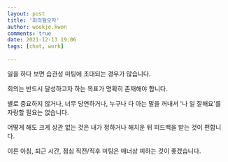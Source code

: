```yaml
---  
layout: post  
title: '회의혐오자'  
author: wookje.kwon  
comments: true  
date: 2021-12-13 19:06  
tags: [chat, work]  
  
---  
```


일을 하다 보면 습관성 미팅에 초대되는 경우가 많습니다.  

회의는 반드시 달성하고자 하는 목표가 명확히 존재해야 합니다.  

별로 중요하지 않거나, 너무 당연하거나, 누구나 다 아는 말을 꺼내서 '나 일 잘해요'를 자랑할 필요는 없습니다.  

어떻게 해도 크게 상관 없는 것은 내가 정하거나 해치운 뒤 피드백을 받는 것이 편합니다.  

이른 아침, 퇴근 시간, 점심 직전/직후 미팅은 매너상 피하는 것이 좋겠습니다.  
